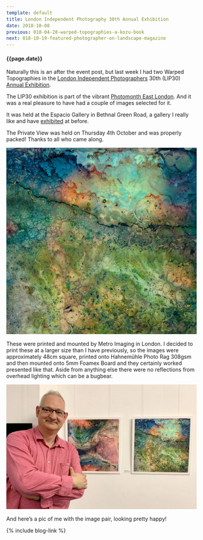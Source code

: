 ```yaml
---
template: default
title: London Independent Photography 30th Annual Exhibition
date: 2018-10-08
previous: 018-04-28-warped-topographies-a-kozu-book
next: 018-10-19-featured-photographer-on-landscape-magazine
---
```


#### {{page.date}}

Naturally this is an after the event post, but last week I had two Warped Topographies in the [London Independent Photographers](http://www.londonphotography.org.uk/) 30th (LIP30) [Annual Exhibition](http://www.londonphotography.org.uk/exhibitions/LIP30Annual/).

The LIP30 exhibition is part of the vibrant [Photomonth East London](https://www.photomonth.org/). And it was a real pleasure to have had a couple of images selected for it.

It was held at the Espacio Gallery in Bethnal Green Road, a gallery I really like and have [exhibited](https://method.photo/blog/2016/10/11/rps-international-photobook-exhibition) at before.

The Private View was held on Thursday 4th October and was properly packed! Thanks to all who came along.

![Warped Topographies](exhibition.webp "Warped Topographies")

These were printed and mounted by Metro Imaging in London. I decided to print these at a larger size than I have previously, so the images were approximately 48cm square, printed onto Hahnemühle Photo Rag 308gsm and then mounted onto 5mm Foamex Board and they certainly worked presented like that. Aside from anything else there were no reflections from overhead lighting which can be a bugbear.

![Richard Earney](exhibition-portrait.webp "Richard Earney")

And here’s a pic of me with the image pair, looking pretty happy!

{% include blog-link %}